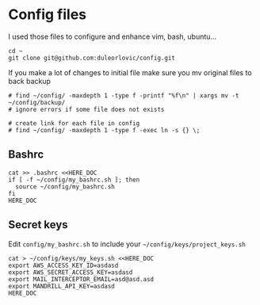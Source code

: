 # Config files

I used those files to configure and enhance vim, bash, ubuntu...

~~~
cd ~
git clone git@github.com:duleorlovic/config.git
~~~

If you make a lot of changes to initial file make sure you mv original files
to back backup

~~~
# find ~/config/ -maxdepth 1 -type f -printf "%f\n" | xargs mv -t ~/config/backup/
# ignore errors if some file does not exists

# create link for each file in config
# find ~/config/ -maxdepth 1 -type f -exec ln -s {} \;
~~~

## Bashrc

~~~
cat >> .bashrc <<HERE_DOC
if [ -f ~/config/my_bashrc.sh ]; then
  source ~/config/my_bashrc.sh
fi
HERE_DOC
~~~

## Secret keys

Edit `config/my_bashrc.sh` to include your `~/config/keys/project_keys.sh`

~~~
cat > ~/config/keys/my_keys.sh <<HERE_DOC
export AWS_ACCESS_KEY_ID=asdasd
export AWS_SECRET_ACCESS_KEY=asdasd
export MAIL_INTERCEPTOR_EMAIL=asd@asd.asd
export MANDRILL_API_KEY=asdasd
HERE_DOC
~~~
